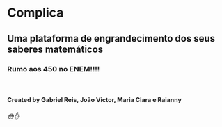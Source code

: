<h1> Complica </h1>
<h2> Uma plataforma de engrandecimento dos seus saberes matemáticos </h2>
<h3> Rumo aos 450 no ENEM!!!! </h3>
<br>

<h4> Created by Gabriel Reis, João Victor, Maria Clara e Raianny </h4>
<h6> 😳👌 </h6>
